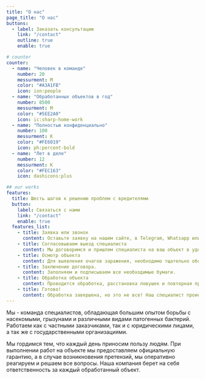 ```yaml
---
title: "О нас"
page_title: "О нас"
buttons:
  - label: Заказать консультацию
    link: "/contact"
    outline: true
    enable: true

# counter
counter:
  - name: "Человек в команде"
    number: 20
    messurment: M
    color: "#A3A1FB"
    icon: ion:people
  - name: "Обработанных объектов в год"
    number: 8500
    messurment: M
    color: "#5EE2A0"
    icon: ic:sharp-home-work
  - name: "Полностью конфиденциально"
    number: 100
    messurment: K
    color: "#FE6019"
    icon: ph:percent-bold
  - name: "Лет в деле"
    number: 12
    messurment: K
    color: "#FEC163"
    icon: dashicons:plus

## our works
features:
  title: Шесть шагов к решению проблем с вредителями
  button:
    label: Связаться с нами
    link: "/contact"
    enable: true
  features_list:
    - title: Заявка или звонок
      content: Оставьте заявку на нашем сайте, в Telegram, Whatsapp или позвоните нам.
    - title: Согласовываем выезд специалиста
      content: Мы договоримся и пришлем специалиста на ваш объект в удобное для вас время.
    - title: Осмотр объекта
      content: Для выявления очагов заражения, необходимо тщательно обследовать объект и выбрать метод и тактику обработки.
    - title: Заключение договора.
      content: Заполняем и подписываем все необходимые бумаги.
    - title: Обработка объекта
      content: Проводится обработка, расстановка ловушек и повторная проверка всего объекта.
    - title: Готово!
      content: Обработка завершена, но это не все! Наш специалист проинструктирует вас и расскажет, что нужно делать дальше.
---
```


Мы - команда специалистов, обладающая большим опытом борьбы с насекомыми, грызунами и различными видами патогенных бактерий. Работаем как с частными заказчиками, так и с юридическими лицами, а так же с государственными организациями.

Мы гордимся тем, что каждый день приносим пользу людям. При выполнении работ на объекте мы предоставляем официальную гарантию, а в случае возникновения претензий, мы оперативно реагируем и решаем все вопросы. Наша компания берет на себя ответственность за каждый обработанный объект.
